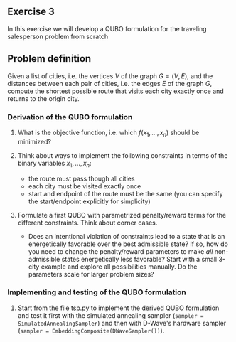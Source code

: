 ## Exercise 3

In this exercise we will develop a QUBO formulation for the traveling salesperson problem from scratch

## Problem definition

Given a list of cities, i.e. the vertices $V$ of the graph $G=(V,E)$, and the distances between each pair of cities, i.e. the edges $E$ of the graph $G$, compute the shortest possible route that visits each city exactly once and returns to the origin city.

### Derivation of the QUBO formulation 

1. What is the objective function, i.e. which $f(x_1, ...,x_n)$ should be minimized?

2. Think about ways to implement the following constraints in terms of the binary variables $x_1, ...,x_n$:
   - the route must pass though all cities
   - each city must be visited exactly once
   - start and endpoint of the route must be the same (you can specify the start/endpoint explicitly for simplicity)

3. Formulate a first QUBO with parametrized penalty/reward terms for the different constraints. Think about corner cases.
   - Does an intentional violation of constraints lead to a state that is an energetically favorable over the best admissible state? If so, how do you need to change the penalty/reward parameters to make *all* non-admissible states energetically less favorable? Start with a small 3-city example and explore all possibilities manually. Do the parameters scale for larger problem sizes? 

### Implementing and testing of the QUBO formulation

1. Start from the file [tsp.py](tsp.py) to implement the derived QUBO formulation and test it first with the simulated annealing sampler (`sampler = SimulatedAnnealingSampler`) and then with D-Wave's hardware sampler (`sampler = EmbeddingComposite(DWaveSampler())`).
